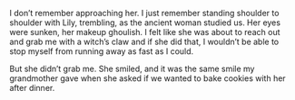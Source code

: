 I don’t remember approaching her. I just remember standing shoulder to shoulder with Lily, trembling, as the ancient woman studied us. Her eyes were sunken, her makeup ghoulish. I felt like she was about to reach out and grab me with a witch’s claw and if she did that, I wouldn’t be able to stop myself from running away as fast as I could.

But she didn’t grab me. She smiled, and it was the same smile my grandmother gave when she asked if we wanted to bake cookies with her after dinner. 